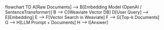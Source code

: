 flowchart TD
    A[Raw Documents] --> B[Embedding Model (OpenAI / SentenceTransformer)]
    B --> C[Weaviate Vector DB]
    D[User Query] --> E[Embedding]
    E --> F[Vector Search in Weaviate]
    F --> G[Top-k Documents]
    G --> H[LLM Prompt + Documents]
    H --> I[Answer]

